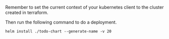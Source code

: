 Remember to set the current context of your kubernetes client to the cluster created in terraform.

Then run the following command to do a deployment.

```
helm install ./todo-chart --generate-name -v 20
```
